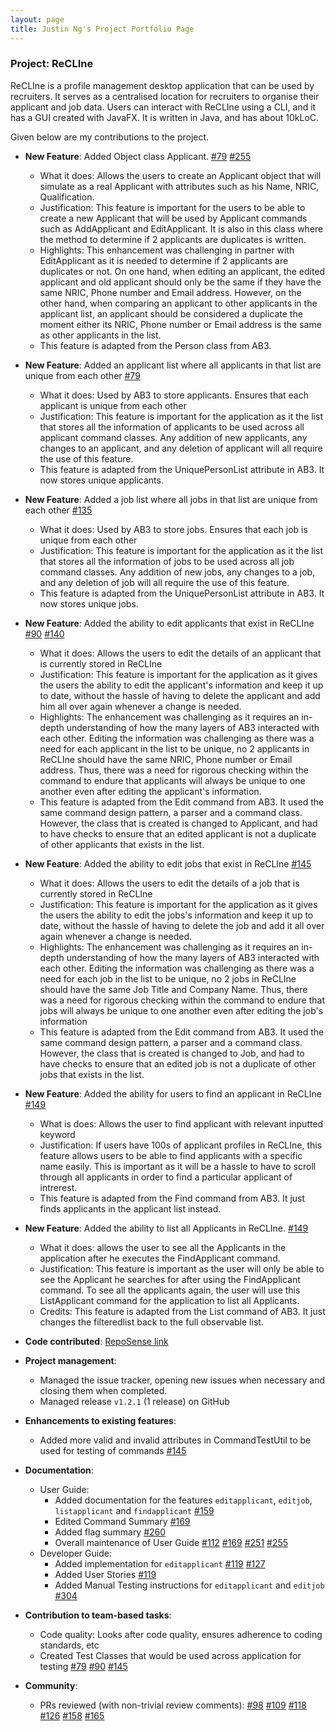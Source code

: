 ```yaml
---
layout: page
title: Justin Ng's Project Portfolio Page
---
```


### Project: ReCLIne

ReCLIne is a profile management desktop application that can be used by recruiters. It serves as a centralised location for recruiters to organise their applicant and job data.
Users can interact with ReCLIne using a CLI, and it has a GUI created with JavaFX.
It is written in Java, and has about 10kLoC.

Given below are my contributions to the project.

* **New Feature**: Added Object class Applicant. [\#79](https://github.com/AY2122S2-CS2103T-W15-1/tp/pull/79) [\#255](https://github.com/AY2122S2-CS2103T-W15-1/tp/pull/255)
    * What it does: Allows the users to create an Applicant object that will simulate as a real Applicant with attributes such as his Name, NRIC, Qualification.
    * Justification: This feature is important for the users to be able to create a new Applicant that will be used by Applicant commands such as AddApplicant and EditApplicant. It is also in this class where the method to determine if 2 applicants are duplicates is written.
    * Highlights: This enhancement was challenging in partner with EditApplicant as it is needed to determine if 2 applicants are duplicates or not. On one hand, when editing an applicant, the edited applicant and old applicant should only be the same if they have the same NRIC, Phone number and Email address. 
      However, on the other hand, when comparing an applicant to other applicants in the applicant list, an applicant should be considered a duplicate the moment either its NRIC, Phone number or Email address is the same as other applicants in the list.
    * This feature is adapted from the Person class from AB3.
    
* **New Feature**: Added an applicant list where all applicants in that list are unique from each other [\#79](https://github.com/AY2122S2-CS2103T-W15-1/tp/pull/79/files)
    * What it does: Used by AB3 to store applicants. Ensures that each applicant is unique from each other
    * Justification: This feature is important for the application as it the list that stores all the information of applicants to be used across all applicant command classes. Any addition of new applicants, any changes to an applicant, and any deletion of applicant will all require the use of this feature.
    * This feature is adapted from the UniquePersonList attribute in AB3. It now stores unique applicants.
    
* **New Feature**: Added a job list where all jobs in that list are unique from each other [\#135](https://github.com/AY2122S2-CS2103T-W15-1/tp/pull/135/files)
    * What it does: Used by AB3 to store jobs. Ensures that each job is unique from each other
    * Justification: This feature is important for the application as it the list that stores all the information of jobs to be used across all job command classes. Any addition of new jobs, any changes to a job, and any deletion of job will all require the use of this feature.
    * This feature is adapted from the UniquePersonList attribute in AB3. It now stores unique jobs.

* **New Feature**: Added the ability to edit applicants that exist in ReCLIne [\#90](https://github.com/AY2122S2-CS2103T-W15-1/tp/pull/90) [\#140](https://github.com/AY2122S2-CS2103T-W15-1/tp/pull/140) 
    * What it does: Allows the users to edit the details of an applicant that is currently stored in ReCLIne
    * Justification: This feature is important for the application as it gives the users the ability to edit the applicant's information and keep it up to date, without the hassle of having to delete the applicant and add him all over again whenever a change is needed.
    * Highlights: The enhancement was challenging as it requires an in-depth understanding of how the many layers of AB3 interacted with each other. Editing the information was challenging as there was a need for each applicant in the list to be unique, no 2 applicants in ReCLIne should have the same NRIC, Phone number or Email address. 
      Thus, there was a need for rigorous checking within the command to endure that applicants will always be unique to one another even after editing the applicant's information.
    * This feature is adapted from the Edit command from AB3. It used the same command design pattern, a parser and a command class. However, the class that is created is changed to Applicant, and had to have checks to ensure that an edited applicant is not a duplicate of other applicants that exists in the list.

* **New Feature**: Added the ability to edit jobs that exist in ReCLIne [\#145](https://github.com/AY2122S2-CS2103T-W15-1/tp/pull/145)
    * What it does: Allows the users to edit the details of a job that is currently stored in ReCLIne
    * Justification: This feature is important for the application as it gives the users the ability to edit the jobs's information and keep it up to date, without the hassle of having to delete the job and add it all over again whenever a change is needed.
    * Highlights: The enhancement was challenging as it requires an in-depth understanding of how the many layers of AB3 interacted with each other. Editing the information was challenging as there was a need for each job in the list to be unique, no 2 jobs in ReCLIne should have the same Job Title and Company Name.
      Thus, there was a need for rigorous checking within the command to endure that jobs will always be unique to one another even after editing the job's information
    * This feature is adapted from the Edit command from AB3. It used the same command design pattern, a parser and a command class. However, the class that is created is changed to Job, and had to have checks to ensure that an edited job is not a duplicate of other jobs that exists in the list.

* **New Feature**: Added the ability for users to find an applicant in ReCLIne [\#149](https://github.com/AY2122S2-CS2103T-W15-1/tp/pull/149)
    * What is does: Allows the user to find applicant with relevant inputted keyword
    * Justification: If users have 100s of applicant profiles in ReCLIne, this feature allows users to be able to find applicants with a specific name easily. This is important as it will be a hassle to have to scroll through all applicants in order to find a particular applicant of intrerest.
    * This feature is adapted from the Find command from AB3. It just finds applicants in the applicant list instead.

* **New Feature**: Added the ability to list all Applicants in ReCLIne. [\#149](https://github.com/AY2122S2-CS2103T-W15-1/tp/pull/149)
    * What it does: allows the user to see all the Applicants in the application after he executes the FindApplicant command.
    * Justification: This feature is important as the user will only be able to see the Applicant he searches for after using the FindApplicant command. To see all the applicants again, the user will use this ListApplicant command for the application to list all Applicants.
    * Credits: This feature is adapted from the List command of AB3. It just changes the filteredlist back to the full observable list.

* **Code contributed**: [RepoSense link](https://nus-cs2103-ay2122s2.github.io/tp-dashboard/?search=justinnje&breakdown=true)

* **Project management**:
    * Managed the issue tracker, opening new issues when necessary and closing them when completed.
    * Managed release `v1.2.1` (1 release) on GitHub

* **Enhancements to existing features**:
    * Added more valid and invalid attributes in CommandTestUtil to be used for testing of commands [\#145](https://github.com/AY2122S2-CS2103T-W15-1/tp/pull/145/files)

* **Documentation**:
    * User Guide:
        * Added documentation for the features `editapplicant`, `editjob`, `listapplicant` and `findapplicant` [\#159](https://github.com/AY2122S2-CS2103T-W15-1/tp/pull/159/files)
        * Edited Command Summary [\#169](https://github.com/AY2122S2-CS2103T-W15-1/tp/pull/169/files)
        * Added flag summary [\#260](https://github.com/AY2122S2-CS2103T-W15-1/tp/pull/260) 
        * Overall maintenance of User Guide [\#112](https://github.com/AY2122S2-CS2103T-W15-1/tp/pull/112/files) [\#169](https://github.com/AY2122S2-CS2103T-W15-1/tp/pull/169/files) [\#251](https://github.com/AY2122S2-CS2103T-W15-1/tp/pull/251/files) [\#255](https://github.com/AY2122S2-CS2103T-W15-1/tp/pull/255)
    * Developer Guide:
        * Added implementation for `editapplicant` [\#119](https://github.com/AY2122S2-CS2103T-W15-1/tp/pull/119) [\#127](https://github.com/AY2122S2-CS2103T-W15-1/tp/pull/127)
        * Added User Stories [\#119](https://github.com/AY2122S2-CS2103T-W15-1/tp/pull/119)
        * Added Manual Testing instructions for `editapplicant` and `editjob` [\#304](https://github.com/AY2122S2-CS2103T-W15-1/tp/pull/304/files)

* **Contribution to team-based tasks**:
    * Code quality: Looks after code quality, ensures adherence to coding standards, etc
    * Created Test Classes that would be used across application for testing [\#79](https://github.com/AY2122S2-CS2103T-W15-1/tp/pull/79/files) [\#90](https://github.com/AY2122S2-CS2103T-W15-1/tp/pull/90/files) [\#145](https://github.com/AY2122S2-CS2103T-W15-1/tp/pull/145/files)

* **Community**:
    * PRs reviewed (with non-trivial review comments):
      [\#98](https://github.com/AY2122S2-CS2103T-W15-1/tp/pull/98)
      [\#109](https://github.com/AY2122S2-CS2103T-W15-1/tp/pull/109)
      [\#118](https://github.com/AY2122S2-CS2103T-W15-1/tp/pull/118)
      [\#126](https://github.com/AY2122S2-CS2103T-W15-1/tp/pull/126)
      [\#158](https://github.com/AY2122S2-CS2103T-W15-1/tp/pull/158)
      [\#165](https://github.com/AY2122S2-CS2103T-W15-1/tp/pull/165)
      


